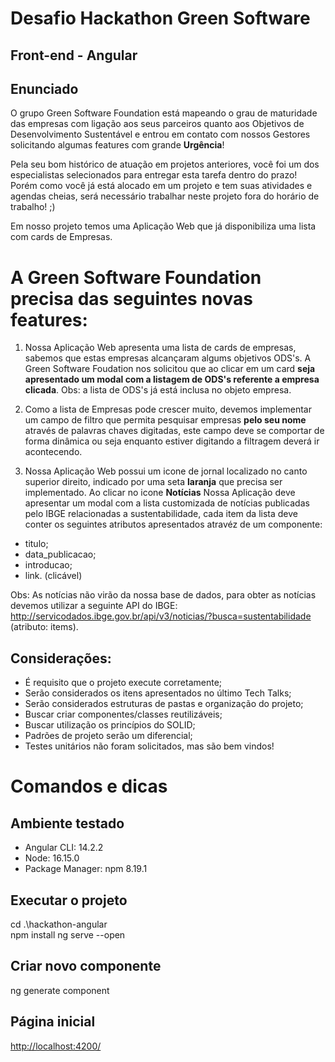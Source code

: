 # Desafio Hackathon Green Software


## Front-end - Angular

## Enunciado

O grupo Green Software Foundation está mapeando o grau de maturidade das empresas com ligação aos seus parceiros quanto aos Objetivos de Desenvolvimento Sustentável e entrou em contato com nossos Gestores solicitando algumas features com grande **Urgência**!

Pela seu bom histórico de atuação em projetos anteriores, você foi um dos especialistas selecionados para entregar esta tarefa dentro do prazo!
Porém como você já está alocado em um projeto e tem suas atividades e agendas cheias, será necessário trabalhar neste projeto fora do horário de trabalho! ;)

Em nosso projeto temos uma Aplicação Web que já disponibiliza uma lista com cards de Empresas.



# A Green Software Foundation precisa das seguintes novas features:

1. Nossa Aplicação Web apresenta uma lista de cards de empresas, sabemos que estas empresas alcançaram algums objetivos ODS's. A Green Software Foudation nos solicitou que ao clicar em um card **seja apresentado um modal com a listagem de ODS's referente a empresa clicada**. 
Obs: a lista de ODS's já está inclusa no objeto empresa.

2. Como a lista de Empresas pode crescer muito, devemos implementar um campo de filtro que permita pesquisar empresas **pelo seu nome** através de palavras chaves digitadas, este campo deve se comportar de forma dinâmica ou seja enquanto estiver digitando a filtragem deverá ir acontecendo.

3. Nossa Aplicação Web possui um icone de jornal localizado no canto superior direito, indicado por uma seta **laranja** que precisa ser implementado. Ao clicar no icone **Notícias** Nossa Aplicação deve apresentar um modal com a lista customizada de notícias publicadas pelo IBGE relacionadas a sustentabilidade, cada item da lista deve conter os seguintes atributos apresentados atravéz de um componente:
* titulo;
* data_publicacao;
* introducao;
* link. (clicável)

Obs: As notícias não virão da nossa base de dados, para obter as notícias devemos utilizar a seguinte API do IBGE: <http://servicodados.ibge.gov.br/api/v3/noticias/?busca=sustentabilidade> (atributo: items).



## Considerações:

* É requisito que o projeto execute corretamente;
* Serão considerados os itens apresentados no último Tech Talks;
* Serão considerados estruturas de pastas e organização do projeto;
* Buscar criar componentes/classes reutilizáveis;
* Buscar utilização os princípios do SOLID;
* Padrões de projeto serão um diferencial;
* Testes unitários não foram solicitados, mas são bem vindos!




# Comandos e dicas

## Ambiente testado
* Angular CLI: 14.2.2
* Node: 16.15.0
* Package Manager: npm 8.19.1

## Executar o projeto
cd .\hackathon-angular\
npm install
ng serve --open

## Criar novo componente
ng generate component <meu-componente>

## Página inicial
<http://localhost:4200/>
